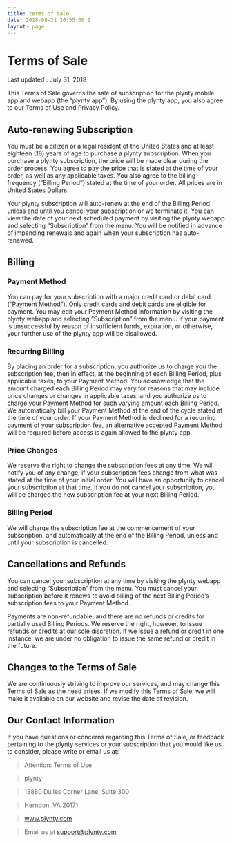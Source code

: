 ```yaml
---
title: terms of sale
date: 2018-08-21 20:55:00 Z
layout: page
---
```


# Terms of Sale

Last updated : July 31, 2018

This Terms of Sale governs the sale of subscription for the plynty mobile app and webapp (the “plynty app”). By using the plynty app, you also agree to our Terms of Use and Privacy Policy. 

## Auto-renewing Subscription

You must be a citizen or a legal resident of the United States and at least eighteen (18) years of age to purchase a plynty subscription.  When you purchase a plynty subscription, the price will be made clear during the order process. You agree to pay the price that is stated at the time of your order, as well as any applicable taxes. You also agree to the billing frequency (“Billing Period”) stated at the time of your order. All prices are in United States Dollars.

Your plynty subscription will auto-renew at the end of the Billing Period unless and until you cancel your subscription or we terminate it. You can view the date of your next scheduled payment by visiting the plynty webapp and selecting “Subscription” from the menu. You will be notified in advance of impending renewals and again when your subscription has auto-renewed.

## Billing

### Payment Method

You can pay for your subscription with a major credit card or debit card (“Payment Method”). Only credit cards and debit cards are eligible for payment. You may edit your Payment Method information by visiting the plynty webapp and selecting “Subscription” from the menu. If your payment is unsuccessful by reason of insufficient funds, expiration, or otherwise, your further use of the plynty app will be disallowed.

### Recurring Billing

By placing an order for a subscription, you authorize us to charge you the subscription fee, then in effect, at the beginning of each Billing Period, plus applicable taxes, to your Payment Method. You acknowledge that the amount charged each Billing Period may vary for reasons that may include price changes or changes in applicable taxes, and you authorize us to charge your Payment Method for such varying amount each Billing Period. We automatically bill your Payment Method at the end of the cycle stated at the time of your order. If your Payment Method is declined for a recurring payment of your subscription fee, an alternative accepted Payment Method will be required before access is again allowed to the plynty app.

### Price Changes

We reserve the right to change the subscription fees at any time. We will notify you of any change, if your subscription fees change from what was stated at the time of your initial order. You will have an opportunity to cancel your subscription at that time. If you do not cancel your subscription, you will be charged the new subscription fee at your next Billing Period.

### Billing Period

We will charge the subscription fee at the commencement of your subscription, and automatically at the end of the Billing Period, unless and until your subscription is cancelled.

## Cancellations and Refunds

You can cancel your subscription at any time by visiting the plynty webapp and selecting “Subscription” from the menu. You must cancel your subscription before it renews to avoid billing of the next Billing Period’s subscription fees to your Payment Method.

Payments are non-refundable, and there are no refunds or credits for partially used Billing Periods. We reserve the right, however, to issue refunds or credits at our sole discretion. If we issue a refund or credit in one instance, we are under no obligation to issue the same refund or credit in the future.

## Changes to the Terms of Sale

We are continuously striving to improve our services, and may change this Terms of Sale as the need arises. If we modify this Terms of Sale, we will make it available on our website and revise the date of revision.

## Our Contact Information

If you have questions or concerns regarding this Terms of Sale, or feedback pertaining to the plynty services or your subscription that you would like us to consider, please write or email us at:
 
> Attention: Terms of Use

> plynty

> 13880 Dulles Corner Lane, Suite 300

> Herndon, VA 20171
 
> www.plynty.com

> Email us at support@plynty.com
